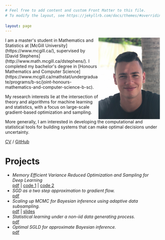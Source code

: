```yaml
---
# Feel free to add content and custom Front Matter to this file.
# To modify the layout, see https://jekyllrb.com/docs/themes/#overriding-theme-defaults

layout: page
---
```

<img style="float: right;" src="files/pic_cropped.jpg" width="200" height="266">
I am a master's student in Mathematics and Statistics at
[McGill University](https://www.mcgill.ca/),
supervised by [David Stephens](http://www.math.mcgill.ca/dstephens/).
I completed my bachelor's degree in
[Honours Mathematics and Computer Science](https://www.mcgill.ca/mathstat/undergraduate/programs/b-sc/joint-honours-mathematics-and-computer-science-b-sc).


My research interests lie at the intersection of theory and algorithms
for machine learning and statistics, with a focus on large-scale
gradient-based optimization and sampling.


More generally, I am interested in developing the computational
and statistical tools for building systems that can make optimal
decisions under uncertainty.

[CV](files/CV.pdf) / [GitHub](https://github.com/Aelhanchi)

# Projects
+ *Memory Efficient Variance Reduced Optimization and Sampling for Deep Learning*  
<a href="files/project_pitch.pdf">pdf</a> \| <a href="https://github.com/Aelhanchi/torch_vr">code 1</a> \| <a href="https://github.com/Aelhanchi/torch_sample">code 2</a>
+ *SGD as a two step approximation to gradient flow.*  
<a href="files/Optimization.pdf">pdf</a>
+ *Scaling up MCMC for Bayesian inference using adaptive data subsampling.*  
<a href="files/Research_project_report.pdf">pdf</a> \|
<a href="files/Research_project_presentation.pdf">slides</a>
+ *Statistical learning under a non-iid data generating process.*  
<a href="files/Statistical learning under a non-iid data generating process.pdf">pdf</a>
+ *Optimal SGLD for approximate Bayesian inference.*    
<a href="files/Optimal SGLD for Approximate Bayesian Inference.pdf">pdf</a>
